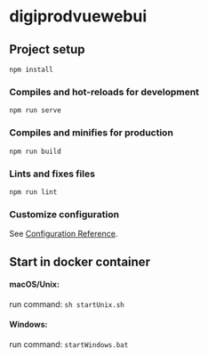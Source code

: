 # digiprodvuewebui

## Project setup
```
npm install
```

### Compiles and hot-reloads for development
```
npm run serve
```

### Compiles and minifies for production
```
npm run build
```

### Lints and fixes files
```
npm run lint
```

### Customize configuration
See [Configuration Reference](https://cli.vuejs.org/config/).


## Start in docker container

#### macOS/Unix:
run command: ```sh startUnix.sh```

#### Windows:
run command: ```startWindows.bat```